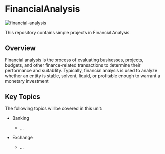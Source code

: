 # FinancialAnalysis
![financial-analysis](https://github.com/Aliarcher/FinancialAnalysis/assets/53465519/19ee45c3-4b12-495d-bd3c-5bb78d8831c1)

This repository contains simple projects in Financial Analysis

## Overview
Financial analysis is the process of evaluating businesses, projects, budgets, and other finance-related transactions to determine their performance and suitability. Typically, financial analysis is used to analyze whether an entity is stable, solvent, liquid, or profitable enough to warrant a monetary investment


## Key Topics
The following topics will be covered in this unit:
* Banking
  * ...
  
* Exchange
  * ...
